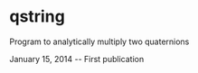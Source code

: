 qstring
=======

Program to analytically multiply two quaternions

January 15, 2014 -- First publication
